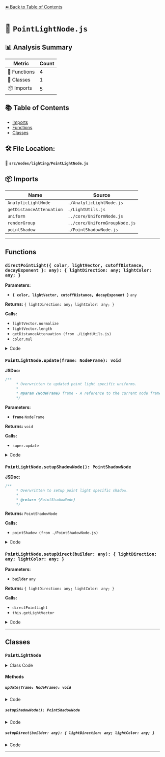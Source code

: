 [⬅️ Back to Table of Contents](../../../index.md)

# 📄 `PointLightNode.js`

## 📊 Analysis Summary

| Metric | Count |
|--------|-------|
| 🔧 Functions | 4 |
| 🧱 Classes | 1 |
| 📦 Imports | 5 |

## 📚 Table of Contents

- [Imports](#imports)
- [Functions](#functions)
- [Classes](#classes)

## 🛠️ File Location:
📂 **`src/nodes/lighting/PointLightNode.js`**

## 📦 Imports

| Name | Source |
|------|--------|
| `AnalyticLightNode` | `./AnalyticLightNode.js` |
| `getDistanceAttenuation` | `./LightUtils.js` |
| `uniform` | `../core/UniformNode.js` |
| `renderGroup` | `../core/UniformGroupNode.js` |
| `pointShadow` | `./PointShadowNode.js` |


---

## Functions

### `directPointLight({ color, lightVector, cutoffDistance, decayExponent }: any): { lightDirection: any; lightColor: any; }`

**Parameters:**

- **`{ color, lightVector, cutoffDistance, decayExponent }`** `any`

**Returns:** `{ lightDirection: any; lightColor: any; }`

**Calls:**

- `lightVector.normalize`
- `lightVector.length`
- `getDistanceAttenuation (from ./LightUtils.js)`
- `color.mul`

<details><summary>Code</summary>

```typescript
( { color, lightVector, cutoffDistance, decayExponent } ) => {

	const lightDirection = lightVector.normalize();
	const lightDistance = lightVector.length();

	const attenuation = getDistanceAttenuation( {
		lightDistance,
		cutoffDistance,
		decayExponent
	} );

	const lightColor = color.mul( attenuation );

	return { lightDirection, lightColor };

}
```
</details>

### `PointLightNode.update(frame: NodeFrame): void`

**JSDoc:**
```typescript
/**
	 * Overwritten to updated point light specific uniforms.
	 *
	 * @param {NodeFrame} frame - A reference to the current node frame.
	 */
```

**Parameters:**

- **`frame`** `NodeFrame`

**Returns:** `void`

**Calls:**

- `super.update`

<details><summary>Code</summary>

```typescript
update( frame ) {

		const { light } = this;

		super.update( frame );

		this.cutoffDistanceNode.value = light.distance;
		this.decayExponentNode.value = light.decay;

	}
```
</details>

### `PointLightNode.setupShadowNode(): PointShadowNode`

**JSDoc:**
```typescript
/**
	 * Overwritten to setup point light specific shadow.
	 *
	 * @return {PointShadowNode}
	 */
```

**Returns:** `PointShadowNode`

**Calls:**

- `pointShadow (from ./PointShadowNode.js)`

<details><summary>Code</summary>

```typescript
setupShadowNode() {

		return pointShadow( this.light );

	}
```
</details>

### `PointLightNode.setupDirect(builder: any): { lightDirection: any; lightColor: any; }`

**Parameters:**

- **`builder`** `any`

**Returns:** `{ lightDirection: any; lightColor: any; }`

**Calls:**

- `directPointLight`
- `this.getLightVector`

<details><summary>Code</summary>

```typescript
setupDirect( builder ) {

		return directPointLight( {
			color: this.colorNode,
			lightVector: this.getLightVector( builder ),
			cutoffDistance: this.cutoffDistanceNode,
			decayExponent: this.decayExponentNode
		} );

	}
```
</details>


---

## Classes

### `PointLightNode`

<details><summary>Class Code</summary>

```ts
class PointLightNode extends AnalyticLightNode {

	static get type() {

		return 'PointLightNode';

	}

	/**
	 * Constructs a new point light node.
	 *
	 * @param {?PointLight} [light=null] - The point light source.
	 */
	constructor( light = null ) {

		super( light );

		/**
		 * Uniform node representing the cutoff distance.
		 *
		 * @type {UniformNode<float>}
		 */
		this.cutoffDistanceNode = uniform( 0 ).setGroup( renderGroup );

		/**
		 * Uniform node representing the decay exponent.
		 *
		 * @type {UniformNode<float>}
		 */
		this.decayExponentNode = uniform( 2 ).setGroup( renderGroup );

	}

	/**
	 * Overwritten to updated point light specific uniforms.
	 *
	 * @param {NodeFrame} frame - A reference to the current node frame.
	 */
	update( frame ) {

		const { light } = this;

		super.update( frame );

		this.cutoffDistanceNode.value = light.distance;
		this.decayExponentNode.value = light.decay;

	}

	/**
	 * Overwritten to setup point light specific shadow.
	 *
	 * @return {PointShadowNode}
	 */
	setupShadowNode() {

		return pointShadow( this.light );

	}

	setupDirect( builder ) {

		return directPointLight( {
			color: this.colorNode,
			lightVector: this.getLightVector( builder ),
			cutoffDistance: this.cutoffDistanceNode,
			decayExponent: this.decayExponentNode
		} );

	}

}
```
</details>

#### Methods

##### `update(frame: NodeFrame): void`

<details><summary>Code</summary>

```ts
update( frame ) {

		const { light } = this;

		super.update( frame );

		this.cutoffDistanceNode.value = light.distance;
		this.decayExponentNode.value = light.decay;

	}
```
</details>

##### `setupShadowNode(): PointShadowNode`

<details><summary>Code</summary>

```ts
setupShadowNode() {

		return pointShadow( this.light );

	}
```
</details>

##### `setupDirect(builder: any): { lightDirection: any; lightColor: any; }`

<details><summary>Code</summary>

```ts
setupDirect( builder ) {

		return directPointLight( {
			color: this.colorNode,
			lightVector: this.getLightVector( builder ),
			cutoffDistance: this.cutoffDistanceNode,
			decayExponent: this.decayExponentNode
		} );

	}
```
</details>


---